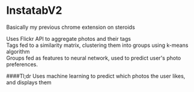 # InstatabV2
Basically my previous chrome extension on steroids

Uses Flickr API to aggregate photos and their tags<br>
Tags fed to a similarity matrix, clustering them into groups using k-means algorithm<br>
Groups fed as features to neural network, used to predict user's photo preferences. 

####Tl;dr
Uses machine learning to predict which photos the user likes, and displays them
